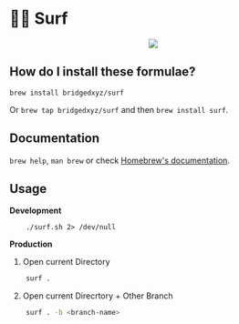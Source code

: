 # 🏄‍♂️ Surf
<p align="center">
    <image src="./branding/surf-cli-cover.png"/>
</p>


## How do I install these formulae?

`brew install bridgedxyz/surf`

Or `brew tap bridgedxyz/surf` and then `brew install surf`.

## Documentation

`brew help`, `man brew` or check [Homebrew's documentation](https://docs.brew.sh).

## Usage

**Development**

```
    ./surf.sh 2> /dev/null
```

**Production**

1. Open current Directory

```sh
    surf .
```

2. Open current Direcrtory + Other Branch

```sh
    surf . -b <branch-name>
```

